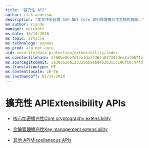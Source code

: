 ```yaml
---
title: "擴充性 API"
author: rick-anderson
description: "本文件是各種 ASP.NET Core 資料保護擴充性主題的目錄。"
ms.author: riande
manager: wpickett
ms.date: 10/14/2016
ms.topic: article
ms.technology: aspnet
ms.prod: asp.net-core
uid: security/data-protection/extensibility/index
ms.openlocfilehash: 5360be0be7d1ea1daf3363a037347dea3af0671b
ms.sourcegitcommit: 3e303620a125325bb9abd4b2d315c106fb8c47fd
ms.translationtype: HT
ms.contentlocale: zh-TW
ms.lasthandoff: 01/19/2018
---
```

# <a name="extensibility-apis"></a><span data-ttu-id="64058-103">擴充性 API</span><span class="sxs-lookup"><span data-stu-id="64058-103">Extensibility APIs</span></span>

* [<span data-ttu-id="64058-104">核心加密擴充性</span><span class="sxs-lookup"><span data-stu-id="64058-104">Core cryptography extensibility</span></span>](core-crypto.md)

* [<span data-ttu-id="64058-105">金鑰管理擴充性</span><span class="sxs-lookup"><span data-stu-id="64058-105">Key management extensibility</span></span>](key-management.md)

* [<span data-ttu-id="64058-106">其他 API</span><span class="sxs-lookup"><span data-stu-id="64058-106">Miscellaneous APIs</span></span>](misc-apis.md)
